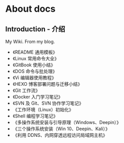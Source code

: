 # About docs
## Introduction - 介绍
My Wiki. From my blog.

- 《README 通用模板》
- 《Linux 常用命令大全》
- 《GitBook 使用小结》
- 《DOS 命令与批处理》
- 《Vi 编辑器使用教程》
- 《HEXO 博客部署问题与迁移小结》
- 《Git 工作流》
- 《Docker 入门学习笔记》
- 《SVN 及 Git、SVN 协作学习笔记》
- 《工作环境（Linux）初始化》
- 《Shell 编程学习笔记》
- 《多操作系统安装与引导原理（Windows、Deepin）》
- 《三个操作系统安装（Win 10、Deepin、Kali）》
- 《利用 DDNS、内网穿透远程访问局域网主机》